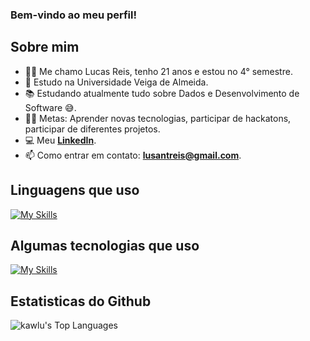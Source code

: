 ### Bem-vindo ao meu perfil!

## Sobre mim

- 👨‍💻 Me chamo Lucas Reis, tenho 21 anos e estou no 4° semestre.
- 🌱 Estudo na Universidade Veiga de Almeida.
- 📚 Estudando atualmente tudo sobre Dados e Desenvolvimento de Software 😅.
- 💪🏼 Metas: Aprender novas tecnologias, participar de hackatons, participar de diferentes projetos.
- :computer: Meu **[LinkedIn](https://www.linkedin.com/in/lucas-sdr/)**.
- 📫 Como entrar em contato: **lusantreis@gmail.com**.

## Linguagens que uso

[![My Skills](https://skillicons.dev/icons?i=python,java,mysql,html,css)](https://skillicons.dev)

## Algumas tecnologias que uso

[![My Skills](https://skillicons.dev/icons?i=git,github,spring)](https://skillicons.dev)

## Estatisticas do Github

![kawlu's Top Languages](https://github-readme-stats.vercel.app/api/top-langs/?username=kawlu&theme=midnight-purple&show_icons=true&hide_border=true&layout=compact)
